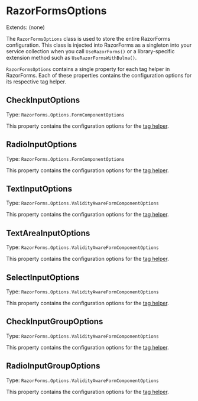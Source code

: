 # RazorFormsOptions
Extends: (none)

The `RazorFormsOptions` class is used to store the entire RazorForms configuration. This class is injected into RazorForms as a singleton into your service collection when you call `UseRazorForms()` or a library-specific extension method such as `UseRazorFormsWithBulma()`.

`RazorFormsOptions` contains a single property for each tag helper in RazorForms. Each of these properties contains the configuration options for its respective tag helper.

## CheckInputOptions
Type: `RazorForms.Options.FormComponentOptions`

This property contains the configuration options for the [<check-input> tag helper](/docs/tag-helpers/check-input).

## RadioInputOptions
Type: `RazorForms.Options.FormComponentOptions`

This property contains the configuration options for the [<radio-input> tag helper](/docs/tag-helpers/radio-input).

## TextInputOptions
Type: `RazorForms.Options.ValidityAwareFormComponentOptions`

This property contains the configuration options for the [<text-input> tag helper](/docs/tag-helpers/text-input).

## TextAreaInputOptions
Type: `RazorForms.Options.ValidityAwareFormComponentOptions`

This property contains the configuration options for the [<text-area-input> tag helper](/docs/tag-helpers/text-area-input).

## SelectInputOptions
Type: `RazorForms.Options.ValidityAwareFormComponentOptions`

This property contains the configuration options for the [<select-input> tag helper](/docs/tag-helpers/select-input).

## CheckInputGroupOptions
Type: `RazorForms.Options.ValidityAwareFormComponentOptions`

This property contains the configuration options for the [<check-input-group> tag helper](/docs/tag-helpers/check-input-group).

## RadioInputGroupOptions
Type: `RazorForms.Options.ValidityAwareFormComponentOptions`

This property contains the configuration options for the [<radio-input-group> tag helper](/docs/tag-helpers/radio-input-group).